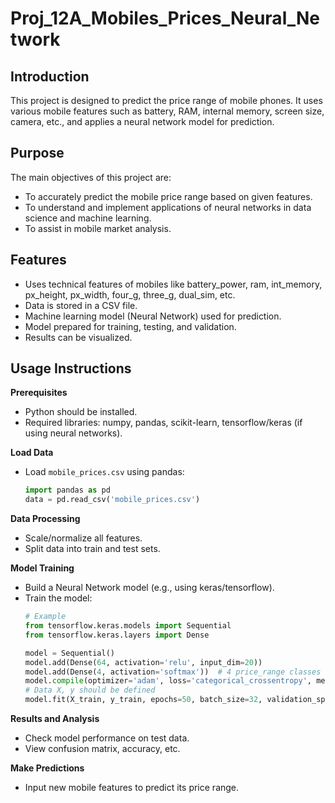 # Proj_12A_Mobiles_Prices_Neural_Network

## Introduction
This project is designed to predict the price range of mobile phones. It uses various mobile features such as battery, RAM, internal memory, screen size, camera, etc., and applies a neural network model for prediction.

## Purpose
The main objectives of this project are:
- To accurately predict the mobile price range based on given features.
- To understand and implement applications of neural networks in data science and machine learning.
- To assist in mobile market analysis.

## Features
- Uses technical features of mobiles like battery_power, ram, int_memory, px_height, px_width, four_g, three_g, dual_sim, etc.
- Data is stored in a CSV file.
- Machine learning model (Neural Network) used for prediction.
- Model prepared for training, testing, and validation.
- Results can be visualized.

## Usage Instructions
 **Prerequisites**  
   - Python should be installed.
   - Required libraries: numpy, pandas, scikit-learn, tensorflow/keras (if using neural networks).

 **Load Data**  
   - Load `mobile_prices.csv` using pandas:
     ```python
     import pandas as pd
     data = pd.read_csv('mobile_prices.csv')
     ```

 **Data Processing**  
   - Scale/normalize all features.
   - Split data into train and test sets.

 **Model Training**  
   - Build a Neural Network model (e.g., using keras/tensorflow).
   - Train the model:
     ```python
     # Example
     from tensorflow.keras.models import Sequential
     from tensorflow.keras.layers import Dense

     model = Sequential()
     model.add(Dense(64, activation='relu', input_dim=20))
     model.add(Dense(4, activation='softmax'))  # 4 price_range classes
     model.compile(optimizer='adam', loss='categorical_crossentropy', metrics=['accuracy'])
     # Data X, y should be defined
     model.fit(X_train, y_train, epochs=50, batch_size=32, validation_split=0.2)
     ```

 **Results and Analysis**  
   - Check model performance on test data.
   - View confusion matrix, accuracy, etc.

 **Make Predictions**  
   - Input new mobile features to predict its price range.
